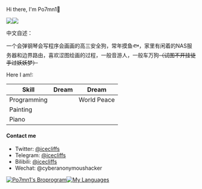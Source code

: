 Hi there, I'm Po7mn1👋

[![](https://img.shields.io/badge/Blog-@Po7mn1's-yellow.svg)](https://blog.icecliffs.cn/)[![](https://img.shields.io/badge/Status-@Server-blue.svg)](https://www.icecliffs.cn/status)

中文自述：

一个会弹钢琴会写程序会画画的高三安全狗，常年摸鱼🐟，家里有闲着的NAS服务器和边界路由，喜欢涩图绘画的过程，一般音游人，一般车万狗~~（试图不开挂徒手过妖妖梦）~~

Here I am!: 

| Skill       |Dream| Dream|
| ----------- | :--: | ---- |
| Programming |      |World Peace|
| Painting    |      |      |
| Piano |      |      |


#### Contact me

- Twitter: [@icecliffs](https://twitter.com/icecliffs)
- Telegram: [@icecliffs](https://t.me/icecliffs)
- Bilibili: [@icecliffs](https://space.bilibili.com/28645589/)
- Wechat: @cyberanonymoushacker

[![Po7mn1's Broprogram](https://github-readme-stats.vercel.app/api?username=icecliffs&theme=great-gatsby&show_icons=true)]()[![My Languages](https://github-readme-stats.vercel.app/api/top-langs/?username=icecliffs&layout=compact&theme=calm&show_icons=true)](https://github.com/anuraghazra/github-readme-stats)